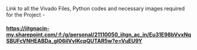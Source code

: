 Link to all the Vivado Files, Python codes and necessary images required for the Project - 
#### https://iitgnacin-my.sharepoint.com/:f:/g/personal/21110050_iitgn_ac_in/Eu31E98bVvxNqSBUFcVNHEABDa_gl06ilVvIKcpQUTAR5w?e=VuEU9Y
